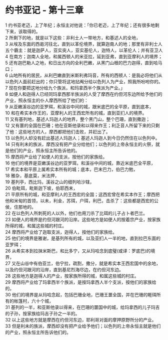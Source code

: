 # 约书亚记 - 第十三章
  
 1 约书亚老迈，上了年纪；永恒主对他说：「你已老迈，上了年纪；还有很多地剩下来，该取得的。  
 2 所剩下的地，就是以下这些：非利士人一带地方，和基述人的全地，  
 3 从埃及东面的西曷河往北，直到以革伦境界，就算迦南人的地；那里有非利士人五个霸主：就是迦萨人，亚实突人，亚实基伦人，迦特人，以革伦人；并有亚卫人  
 4 在南方；迦南人全地，和属西顿人的米亚拉，延到亚弗，直到亚摩利人的境界；  
 5 还有迦巴勒人之地，和日出方向的全利巴嫩，从黑门山根的巴力迦得，直到哈马口；  
 6 山地所有的居民，从利巴嫩直到米斯利弗玛音，所有的西顿人：是我必将他们从以色列人面前赶出的；你只管将这地拈阄分给以色列人为产业，照我所吩咐你的。  
 7 现在你要把这地分给九个族派，和玛拿西半个族派为产业。」  
 8 如便人和迦得人已经同玛拿西那半族派的人受了摩西在约但河东边所给予他们的产业，照永恒主的仆人摩西所给了他们的：  
 9 从亚嫩溪谷边的亚罗珥，和溪谷中间的城，跟米底巴的全平原，直到底本，  
 10 和在希实本作王的，亚摩利人的王西宏所有的城，直到亚扪人的境界。  
 11 又有基列地，基述人玛迦人的地界，整个黑门山，整个巴珊，直到撒迦；  
 12 又有噩的全国在巴珊；他在亚斯他录和以得来作王；利乏音人所留下来的只剩了他：这些地方的人，摩西都把他们击败，并赶出了。  
 13 以色列人却没有赶出基述人玛迦人；基述人玛迦人到今日仍然住在以色列中。  
 14 只有利未的族派，摩西没有把产业分给他们；以色列的上帝永恒主的火祭，就是他们的产业，照永恒主所告诉他的。  
 15 摩西将产业给了如便人的支派，按他们的家族给。  
 16 他们的境界是亚嫩溪谷边的亚罗珥，和溪谷中间的城，靠近米底巴全平原，  
 17 希实本和平原上属希实本所有的城；底本，巴末巴力，伯巴力勉，  
 18 雅杂，基底莫，米法押，  
 19 基列亭，西比玛，溪谷之山的细列哈沙辖，  
 20 伯毗珥，毗斯迦下坡，伯耶西末，  
 21 平原所有的城，和亚摩利人的王西宏的全国；这西宏曾在希实本作王；摩西把他和米甸的首领，以未，利金，苏珥，户珥，利巴，击杀了：这些都是西宏的公侯，住那地的。  
 22 在以色列人所刺死的人以外，他们也用刀杀了比珥的儿子占卜者巴兰。  
 23 如便人的境界是约但河跟河的沿岸。这些地方是如便人的按着宗产业，按家族所得的城，和属这些城的村庄。  
 24 摩西将产业给了迦取支派，迦得人，按他们的家族给。  
 25 他们的境界是雅谢，是基列所有的城，以及亚扪人一半的地，直到拉巴东面的亚罗珥；  
 26 从希实本到拉抹米斯巴，和比多宁，又从玛哈念到底璧(或译：罗底巴)的境界，  
 27 又在山谷中有伯亚兰，伯宁拉，疏割，撒分，就是希实本王西宏国中的余地，以及约但河跟河的沿岸，直到基尼烈海尽边，在约但河东边。  
 28 这些地方是迦得人的产业，按家族所得的城，和属这些城的村庄。  
 29 摩西将产业给了玛拿西半个族派，是按玛拿西人半个支派，按他们的家族给的。  
 30 他们的境界是从玛哈念起，包括巴珊全地，巴珊王噩全国，并在巴珊的睚珥所有的帐篷村，六十个城，  
 31 基列的一半，和亚斯他录以得来，在巴珊的噩国中的城，给玛拿西的儿子玛吉的子孙，按家族给玛吉子孙之一半的。  
 32 以上这些地方就是摩西在约但河东边，耶利哥对面的摩押原野所分的产业。  
 33 但是利未的族派，摩西却没有把产业给予他们；以色列的上帝永恒主就是他们的产业，照永恒主所告诉他们的。
